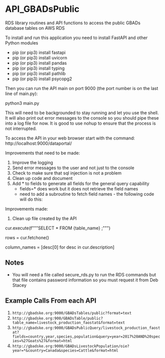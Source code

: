 # API_GBADsPublic
RDS library routines and API functions to access the public GBADs database tables on AWS RDS

To install and run this application you need to install FastAPI and other Python modules
 -  pip (or pip3) install fastapi
 -  pip (or pip3) install uvicorn
 -  pip (or pip3) install pandas
 -  pip (or pip3) install typing
 -  pip (or pip3) install pathlib
 -  pip (or pip3) install psycopg2

Then you can run the API main on port 9000 (the port number is on the last line of main.py):

python3 main.py

This will need to be backgrounded to stay running and let you use the shell.  It will also
print out error messages to the console so you should pipe these into a log file for now.
It is good to use nohup to ensure that the process is not interrupted.

To access the API in your web browser start with the command:
http://localhost:9000/dataportal/

Improvements that need to be made:
1. Improve the logging
2. Send error messages to the user and not just to the console
3. Check to make sure that sql injection is not a problem
4. Clean up code and document
5. Add * to fields to generate all fields for the general query capability
   - fields=* does work but it does not retrieve the field names
   - need to add a subroutine to fetch field names - the following code will do this:

Improvements made:
1. Clean up file created by the API


cur.execute(f"""SELECT * FROM {table_name} ;""")

rows = cur.fetchone()

column_names = [desc[0] for desc in cur.description]

## Notes

- You will need a file called secure_rds.py to run the RDS commands but that file contains
password information so you must request it from Deb Stacey


## Example Calls From each API
1. ```http://gbadske.org:9000/GBADsTables/public?format=text```
2. ```http://gbadske.org:900/GBADsTable/public?table_name=livestock_production_faostat&format=text```
3. ```http://gbadske.org:9000/GBADsPublicQuery/livestock_production_faostat?fields=country,year,species,population&query=year=2017%20AND%20species=%27Goats%27&format=html```
4. ```http://gbadske.org:9000/GBADsLivestockPopulation/oie?year=*&country=Canada&species=Cattle&format=html```